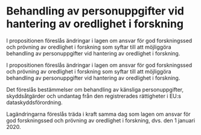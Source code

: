 # Behandling av personuppgifter vid hantering av oredlighet i forskning

I propositionen föreslås ändringar i lagen om ansvar för god forskningssed och prövning av oredlighet i forskning som syftar till att möjliggöra behandling av personuppgifter vid hantering av oredlighet i forskning.

I propositionen föreslås ändringar i lagen om ansvar för god forskningssed och prövning av oredlighet i forskning som syftar till att möjliggöra behandling av personuppgifter vid hantering av oredlighet i forskning.

Det föreslås bestämmelser om behandling av känsliga personuppgifter, skyddsåtgärder och undantag från den registrerades rättigheter i EU:s dataskyddsförordning.

Lagändringarna föreslås träda i kraft samma dag som lagen om ansvar för god forskningssed och prövning av oredlighet i forskning, dvs. den 1 januari 2020.
